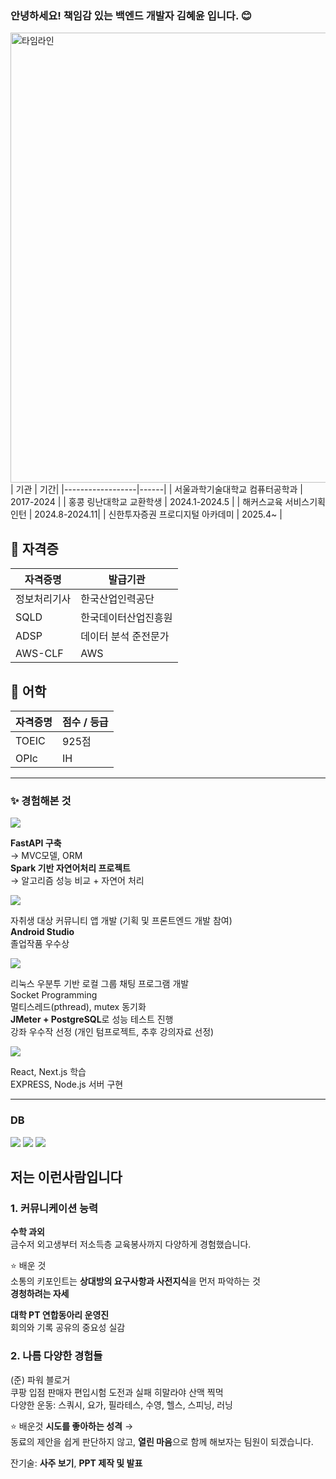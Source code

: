 ### 안녕하세요! 책임감 있는 백엔드 개발자 **김혜윤** 입니다. 😊


<img width="1280" height="720" alt="타임라인" src="https://github.com/user-attachments/assets/fd2307fe-7794-4d4f-997d-b1942c19401b" />
| 기관 | 기간|
|------------------|------|
| 서울과학기술대학교 컴퓨터공학과       | 2017-2024 |
| 홍콩 링난대학교 교환학생             | 2024.1-2024.5 |
| 해커스교육 서비스기획 인턴             | 2024.8-2024.11|
| 신한투자증권 프로디지털 아카데미            |  2025.4~ |


## 🏅 자격증 
| 자격증명 | 발급기관|
|------------------|------|
| 정보처리기사       | 한국산업인력공단 |
| SQLD             | 한국데이터산업진흥원 |
| ADSP             | 데이터 분석 준전문가 |
| AWS-CLF            |  AWS |


## 🏅 어학
| 자격증명 | 점수 / 등급 | 
|------------------|------------|
| TOEIC            | 925점       | 
| OPIc             | IH          |




---

### ✨ 경험해본 것

<img src="https://img.shields.io/badge/Python-%23FBCEB1?style=for-the-badge&logo=Python&logoColor=white">  

**FastAPI 구축**  
→ MVC모델, ORM  
**Spark 기반 자연어처리 프로젝트**  
→ 알고리즘 성능 비교 + 자연어 처리

<img src="https://img.shields.io/badge/Flutter-%23FFD580?style=for-the-badge&logo=Flutter&logoColor=white">  

자취생 대상 커뮤니티 앱 개발 (기획 및 프론트엔드 개발 참여)  
**Android Studio**  
졸업작품 우수상

<img src="https://img.shields.io/badge/C-%23FF8C00?style=for-the-badge&logo=C&logoColor=white">  

리눅스 우분투 기반 로컬 그룹 채팅 프로그램 개발  
Socket Programming  
멀티스레드(pthread), mutex 동기화  
**JMeter + PostgreSQL**로 성능 테스트 진행  
강좌 우수작 선정 (개인 텀프로젝트, 추후 강의자료 선정)

<img src="https://img.shields.io/badge/JavaScript-%23FAD6BF?style=for-the-badge&logo=JavaScript&logoColor=black">  

React, Next.js 학습  
EXPRESS, Node.js 서버 구현

---

###  DB

<img src="https://img.shields.io/badge/MySQL-%23FFE5B4?style=for-the-badge&logo=mysql&logoColor=black">
<img src="https://img.shields.io/badge/MariaDB-%23FAD6BF?style=for-the-badge&logo=mariadb&logoColor=black">
<img src="https://img.shields.io/badge/MongoDB-%23FBCEB1?style=for-the-badge&logo=mongodb&logoColor=black">



## 저는 이런사람입니다

### 1. 커뮤니케이션 능력

**수학 과외**  
금수저 외고생부터 저소득층 교육봉사까지 다양하게 경험했습니다.

⭐ 배운 것  
소통의 키포인트는 **상대방의 요구사항과 사전지식**을 먼저 파악하는 것  
 **경청하려는 자세**

**대학 PT 연합동아리 운영진**  
회의와 기록 공유의 중요성 실감


### 2. 나름 다양한 경험들

(준) 파워 블로거  
쿠팡 입점 판매자
편입시험 도전과 실패 
히말라야 산맥 찍먹  
다양한 운동: 스쿼시, 요가, 필라테스, 수영, 헬스, 스피닝, 러닝

⭐ 배운것 
**시도를 좋아하는 성격** →  
  동료의 제안을 쉽게 판단하지 않고, **열린 마음**으로 함께 해보자는 팀원이 되겠습니다.




잔기술: **사주 보기**, **PPT 제작 및 발표**

